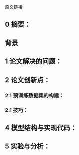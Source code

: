 # 
[原文链接]()
## 0 摘要：


## 背景


## 1 论文解决的问题：


## 2 论文创新点：


### 2.1 预训练数据集的构建：


### 2.1 技巧：


## 4 模型结构与实现代码：


## 5 实验与分析：

<!--stackedit_data:
eyJoaXN0b3J5IjpbLTExNDg4ODUzNjcsNDQwOTA1NjE5XX0=
-->